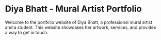 # Diya Bhatt - Mural Artist Portfolio

Welcome to the portfolio website of Diya Bhatt, a professional mural artist and a student. This website showcases her artwork, services, and provides a way to get in touch.
